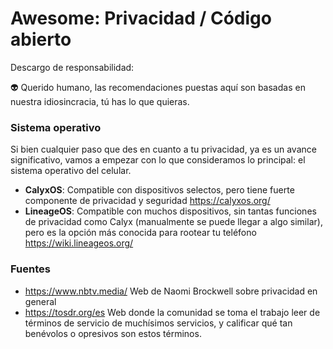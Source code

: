 # Awesome: Privacidad / Código abierto

Descargo de responsabilidad:

👽 Querido humano, las recomendaciones puestas aquí son basadas en nuestra idiosincracia, tú has lo que quieras.

### Sistema operativo

Si bien cualquier paso que des en cuanto a tu privacidad, ya es un avance significativo, vamos a empezar con lo que consideramos lo principal: el sistema operativo del celular.
- **CalyxOS**: Compatible con dispositivos selectos, pero tiene fuerte componente de privacidad y seguridad https://calyxos.org/
- **LineageOS**: Compatible con muchos dispositivos, sin tantas funciones de privacidad como Calyx (manualmente se puede llegar a algo similar), pero es la opción más conocida para rootear tu teléfono https://wiki.lineageos.org/

### Fuentes
- https://www.nbtv.media/ Web de Naomi Brockwell sobre privacidad en general 
- https://tosdr.org/es Web donde la comunidad se toma el trabajo leer de términos de servicio de muchísimos servicios, y calificar qué tan benévolos o opresivos son estos términos.
